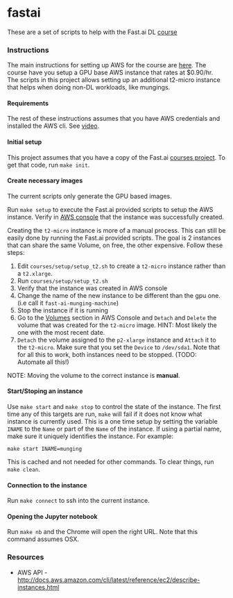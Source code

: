 # fastai

These are a set of scripts to help with the Fast.ai DL [course](http://course.fast.ai/)

### Instructions

The main instructions for setting up AWS for the course are [here](http://course.fast.ai/lessons/aws.html). The
course have you setup a GPU base AWS instance that rates at $0.90/hr. The scripts in this project allows
setting up an additional t2-micro instance that helps when doing non-DL workloads, like mungings.

#### Requirements

The rest of these instructions assumes that you have AWS credentials and installed the AWS cli. See [video](http://course.fast.ai/lessons/aws.html).

#### Initial setup

This project assumes that you have a copy of the Fast.ai [courses project](https://github.com/fastai/courses). To
get that code, run `make init`.

#### Create necessary images

The current scripts only generate the GPU based images.

Run `make setup` to execute the Fast.ai provided scripts to setup the AWS instance. Verify in [AWS console](https://us-west-2.console.aws.amazon.com/ec2/v2/home?region=us-west-2#Instances:sort=instanceId) that
the instance was successfully created.

Creating the `t2-micro` instance is more of a manual process. This can still be easily done by running
the Fast.ai provided scripts. The goal is 2 instances that can share the same Volume, on free, the other expensive. Follow these steps:

1. Edit `courses/setup/setup_t2.sh` to create a `t2-micro` instance rather than a `t2.xlarge`.
2. Run `courses/setup/setup_t2.sh`
3. Verify that the instance was created in AWS console
4. Change the name of the new instance to be different than the gpu one. (i.e call it `fast-ai-munging-machine`)
5. Stop the instance if it is running
6. Go to the [Volumes](https://us-west-2.console.aws.amazon.com/ec2/v2/home?region=us-west-2#Volumes:sort=desc:createTime) section in AWS Console and `Detach` and `Delete` the volume that was created for the `t2-micro` image. HINT: Most likely the one with the most recent date.
7. `Detach` the volume assigned to the `p2-xlarge` instance and `Attach` it to the `t2-micro`. Make sure that you set the `Device` to `/dev/sda1`. Note that for all this to work, both instances need to be stopped. (TODO: Automate all this!)

NOTE: Moving the volume to the correct instance is **manual**.

#### Start/Stoping an instance

Use `make start` and `make stop` to control the state of the instance. The first time any of this targets are
run, `make` will fail if it does not know what instance is currently used. This is a one time setup by setting the variable `INAME` to the `Name` or part of the `Name` of the instance. If using a partial name, make sure it uniquely identifies the instance. For example:

```
make start INAME=munging
```

This is cached and not needed for other commands. To clear things, run `make clean`.

#### Connection to the instance

Run `make connect` to ssh into the current instance.

#### Opening the Jupyter notebook

Run `make nb` and the Chrome will open the right URL. Note that this command assumes OSX.


### Resources
* AWS API - http://docs.aws.amazon.com/cli/latest/reference/ec2/describe-instances.html
